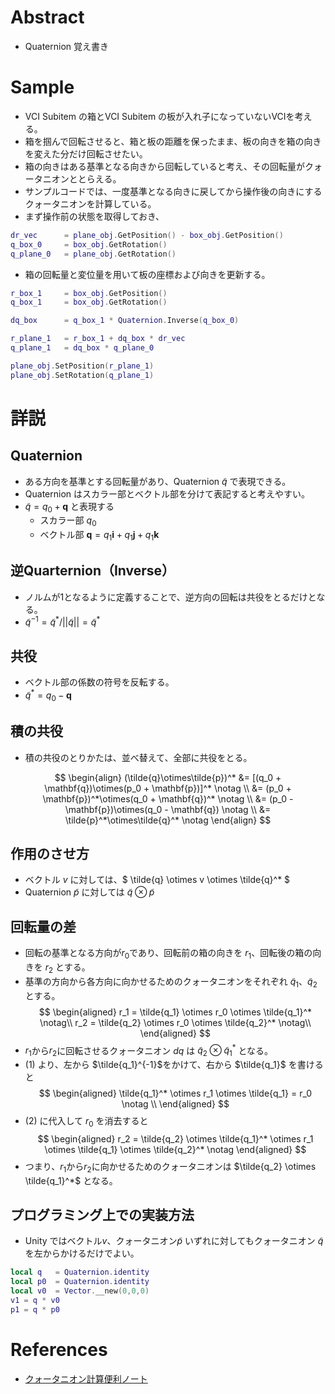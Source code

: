 # Abstract
* Quaternion 覚え書き

# Sample
* VCI Subitem の箱とVCI Subitem の板が入れ子になっていないVCIを考える。
* 箱を掴んで回転させると、箱と板の距離を保ったまま、板の向きを箱の向きを変えた分だけ回転させたい。
* 箱の向きはある基準となる向きから回転していると考え、その回転量がクォータニオンととらえる。
* サンプルコードでは、一度基準となる向きに戻してから操作後の向きにするクォータニオンを計算している。
* まず操作前の状態を取得しておき、
```lua
dr_vec      = plane_obj.GetPosition() - box_obj.GetPosition()
q_box_0     = box_obj.GetRotation()
q_plane_0   = plane_obj.GetRotation()
```
* 箱の回転量と変位量を用いて板の座標および向きを更新する。
```lua
r_box_1     = box_obj.GetPosition()
q_box_1     = box_obj.GetRotation()

dq_box      = q_box_1 * Quaternion.Inverse(q_box_0)

r_plane_1   = r_box_1 + dq_box * dr_vec
q_plane_1   = dq_box * q_plane_0

plane_obj.SetPosition(r_plane_1)
plane_obj.SetRotation(q_plane_1)
```

# 詳説
## Quaternion
  * ある方向を基準とする回転量があり、Quaternion $\tilde{q}$ で表現できる。
  * Quaternion はスカラー部とベクトル部を分けて表記すると考えやすい。
  * $\tilde{q} = q_0 + \mathbf{q}$ と表現する
    * スカラー部 $q_0$
    * ベクトル部 $\mathbf{q} = q_1 \mathbf{i} + q_1 \mathbf{j} + q_1 \mathbf{k}$
##  逆Quarternion（Inverse）
  * ノルムが1となるように定義することで、逆方向の回転は共役をとるだけとなる。
  * $\tilde{q}^{-1} = \tilde{q}^* / ||\tilde{q}|| = \tilde{q}^{\ast}$
## 共役
  * ベクトル部の係数の符号を反転する。
  * $\tilde{q}^{\ast} = q_0 - \mathbf{q}$
## 積の共役
  * 積の共役のとりかたは、並べ替えて、全部に共役をとる。

$$
\begin{align}
  (\tilde{q}\otimes\tilde{p})^* &= [(q_0 + \mathbf{q})\otimes(p_0 + \mathbf{p})]^* \notag \\
  &= (p_0 + \mathbf{p})^*\otimes(q_0 + \mathbf{q})^* \notag \\
  &= (p_0 - \mathbf{p})\otimes(q_0 - \mathbf{q}) \notag \\
  &= \tilde{p}^*\otimes\tilde{q}^* \notag 
\end{align}
$$

## 作用のさせ方
  * ベクトル $v$ に対しては、$ \tilde{q} \otimes v \otimes \tilde{q}^* $
  * Quaternion $\tilde{p}$ に対しては $\tilde{q} \otimes \tilde{p}$
## 回転量の差
* 回転の基準となる方向が$r_0$であり、回転前の箱の向きを $r_1$、回転後の箱の向きを $r_2$ とする。
* 基準の方向から各方向に向かせるためのクォータニオンをそれぞれ $\tilde{q}_1$、$\tilde{q}_2$ とする。
$$
\begin{aligned}
  r_1 = \tilde{q_1} \otimes r_0 \otimes \tilde{q_1}^* \notag\\
  r_2 = \tilde{q_2} \otimes r_0 \otimes \tilde{q_2}^* \notag\\
\end{aligned}
$$
* $r_1$から$r_2$に回転させるクォータニオン $dq$ は $\tilde{q}_2\otimes \tilde{q}_1^*$ となる。
* (1) より、左から $\tilde{q_1}^{-1}$をかけて、右から $\tilde{q_1}$ を書けると
$$
\begin{aligned}
  \tilde{q_1}^* \otimes r_1 \otimes \tilde{q_1} =  r_0 \notag \\
\end{aligned}
$$
* (2) に代入して $r_0$ を消去すると
$$
\begin{aligned}
  r_2 = \tilde{q_2} \otimes \tilde{q_1}^* \otimes r_1 \otimes \tilde{q_1} \otimes \tilde{q_2}^* \notag
\end{aligned}
$$
* つまり、$r_1$から$r_2$に向かせるためのクォータニオンは $\tilde{q_2} \otimes \tilde{q_1}^*$ となる。

## プログラミング上での実装方法
* Unity ではベクトル$v$、クォータニオン$\tilde{p}$ いずれに対してもクォータニオン $\tilde{q}$ を左からかけるだけでよい。
```lua
local q   = Quaternion.identity
local p0  = Quaternion.identity
local v0  = Vector.__new(0,0,0)
v1 = q * v0
p1 = q * p0
```


# References
* [クォータニオン計算便利ノート](https://www.mesw.co.jp/business/report/pdf/mss_18_07.pdf)